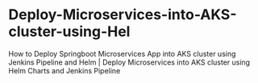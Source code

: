 # Deploy-Microservices-into-AKS-cluster-using-Hel
How to Deploy Springboot Microservices App into AKS cluster using Jenkins Pipeline and Helm | Deploy Microservices into AKS cluster using Helm Charts and Jenkins Pipeline
